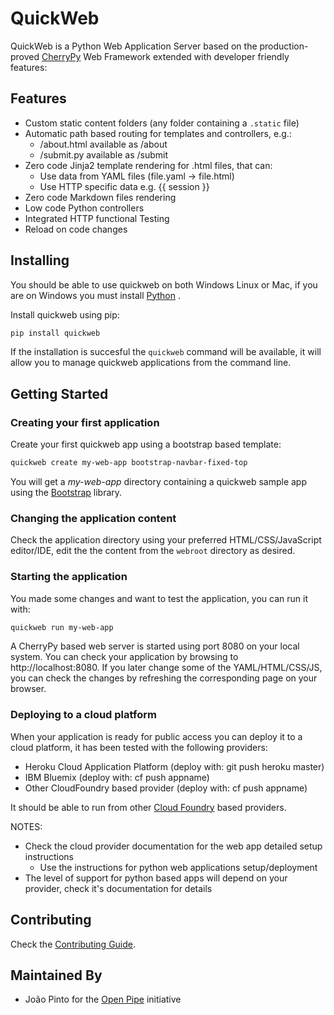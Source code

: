 # QuickWeb

QuickWeb is a Python Web Application Server based on the production-proved [CherryPy](https://cherrypy.org/) Web Framework extended with developer friendly features:

## Features
- Custom static content folders (any folder containing a `.static` file)
- Automatic path based routing for templates and controllers, e.g.:
  - /about.html available as /about
  - /submit.py available as /submit
- Zero code Jinja2 template rendering for .html files, that can:
  - Use data from YAML files (file.yaml -> file.html)
  - Use HTTP specific data e.g. {{ session  }}
- Zero code Markdown files rendering
- Low code Python controllers
- Integrated HTTP functional Testing
- Reload on code changes


## Installing
You should be able to use quickweb on both Windows Linux or Mac, if you are on Windows you must install [Python](doc/Windows/Python.md) .


Install quickweb using pip:
```sh
pip install quickweb
```
If the installation is succesful the `quickweb` command will be available, it will allow you to manage quickweb applications from the command line.

## Getting Started
### Creating your first application
Create your first quickweb app using a bootstrap based template:
```sh
quickweb create my-web-app bootstrap-navbar-fixed-top
```
You will get a _my-web-app_ directory containing a quickweb sample app using the [Bootstrap]((https://www.google.com)) library.

### Changing the application content
Check the application directory using your preferred HTML/CSS/JavaScript editor/IDE, edit the the content from the `webroot` directory as desired.

### Starting the application
You made some changes and want to test the application, you can run it with:

```sh
quickweb run my-web-app
```

A CherryPy based web server is started using port 8080 on your local system. You can check your application by browsing to http://localhost:8080. If you later change some of the YAML/HTML/CSS/JS, you can check the changes by refreshing the corresponding page on your browser.

### Deploying to a cloud platform
When your application is ready for public access you can deploy it to a cloud platform, it has been tested with the following providers:
- Heroku Cloud Application Platform (deploy with: git push heroku master)
- IBM Bluemix (deploy with: cf push appname)
- Other CloudFoundry based provider (deploy with: cf push appname)

It should be able to run from other [Cloud Foundry](https://www.cloudfoundry.org) based providers.

NOTES:
 * Check the cloud provider documentation for the web app detailed setup instructions
   - Use the instructions for python web applications setup/deployment
 * The level of support for python based apps will depend on your provider, check it's documentation for details



## Contributing
Check the [Contributing Guide](docs/CONTRIBUTING.md).

Maintained By
-------------

* João Pinto for the [Open Pipe](//github.com/OpenPipe) initiative
